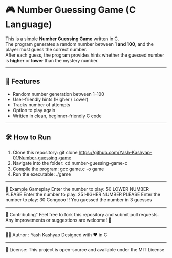 # 🎮 Number Guessing Game (C Language)

This is a simple **Number Guessing Game** written in C.  
The program generates a random number between **1 and 100**, and the player must guess the correct number.  
After each guess, the program provides hints whether the guessed number is **higher** or **lower** than the mystery number.

--------------------------

## 📌 Features
- Random number generation between 1–100
- User-friendly hints (Higher / Lower)
- Tracks number of attempts
- Option to play again
- Written in clean, beginner-friendly C code
  
--------------------------

## 🛠️ How to Run
1. Clone this repository:
   git clone https://github.com/Yash-Kashyap-01/Number-guessing-game
2. Navigate into the folder:
   cd number-guessing-game-c
3. Compile the program:
   gcc game.c -o game
4. Run the executable:
   ./game
   
--------------------------  

📸 Example Gameplay
Enter the number to play:
50
LOWER NUMBER PLEASE
Enter the number to play:
25
HIGHER NUMBER PLEASE
Enter the number to play:
30
Congooo !!
You guessed the number in 3 guesses

--------------------------

🤝 Contributing"
Feel free to fork this repository and submit pull requests.
Any improvements or suggestions are welcome! 🚀

--------------------------

👨‍💻 Author :
Yash Kashyap
Designed with ❤️ in C

--------------------------

📜 License:
This project is open-source and available under the MIT License
